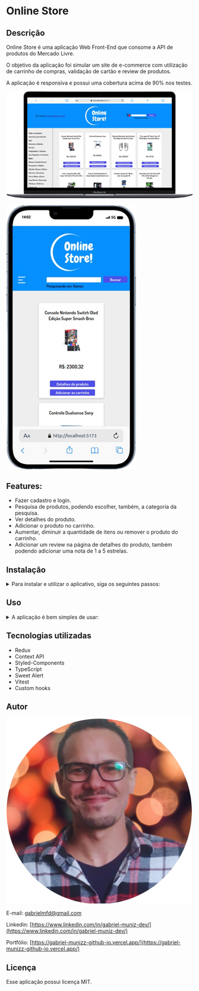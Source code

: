 # Online Store

## Descrição

Online Store é uma aplicação Web Front-End que consome a API de produtos do Mercado Livre.

O objetivo da aplicação foi simular um site de e-commerce com utilização de carrinho de compras, validação de cartão e review de produtos.

A aplicação é responsiva  e possui uma cobertura acima de 90% nos testes.

![note.png](ReadMeImages/note.png)

![phone.png](ReadMeImages/phone.png)

## Features:

- Fazer cadastro e login.
- Pesquisa de produtos, podendo escolher, também, a categoria da pesquisa.
- Ver detalhes do produto.
- Adicionar o produto no carrinho.
- Aumentar, diminuir a quantidade de itens ou remover o produto do carrinho.
- Adicionar um review na página de detalhes do produto, também podendo adicionar uma nota de 1 a 5 estrelas.

## Instalação

<details>
<summary>Para instalar e utilizar o aplicativo, siga os seguintes passos:</summary>
    - É necessário ter o git instalado no computador.
    - Clique no botão verde chamado ‘Code’.
    - Caso tenha uma chave SSH no seu computador, pode escolher a opção SSH.
    - Copie o endereço. Ex.: ‘[git@github.com](mailto:git@github.com):GabrielMunizz/OnlineStore.git’
    - Escolha uma pasta para clonar o projeto.
    - Entre na pasta e abra o terminal.
    - Digite ‘git clone endereço’. Ex.: git clone [git@github.com](mailto:git@github.com):GabrielMunizz/OnlineStore.git
    - Depois de clonar, entre na pasta ‘OnlineStore’ que foi gerada.
    - Abra o terminal e digite ‘npm install’
    - Ao terminar de instalar as dependências, digite ‘npm run dev’ no terminal e o projeto deve rodar no seu navegador automaticamente. 
</details>

## Uso

<details>
<summary>A aplicação é bem simples de usar:</summary>
    - Para fazer cadastro, clique no botão “cadastre-se aqui’ no canto superior esquerdo da tela principal.
    - Para pesquisar, basta digitar na barra de procura o nome do produto e clicar em “Buscar”.
    - Caso tenha encontrado, para ver os detalhes do produto, clique em “Detalhes do produto”.
    - Se tiver interesse em adquirir o produto, clique em “Adicionar ao carrinho”.
    - Caso já possua uma conta cadastrada, também é possível adicionar uma review do produto clicando em “Avaliar” na página de detalhes do produto.
    - Para ver o seu carrinho, clique no ícone de carrinho de compras que se encontra no canto superior direito da tela.
    - Revise os produtos no seu carrinho: caso queira aumentar a quantidade, é só clicar no botão ‘ + ’ ou diminua clicando no botão ‘ - ’.
    - Caso queira retirar algum produto, clique no botão “Remover”.
    - Ao clicar no botão “Finalizar compra”, será redirecionado para uma tela com um formulário para informações de entrega e método de pagamento. Preenchendo o formulário, basta clicar em “Concluir” e será redirecionado para uma tela de conclusão de pedido.
</details>

## Tecnologias utilizadas

- Redux
- Context API
- Styled-Components
- TypeScript
- Sweet Alert
- Vitest
- Custom hooks

## Autor

![Foto_fundo_transparente.png](ReadMeImages/Foto_fundo_transparente.png)

E-mail: gabrielmfd@gmail.com

Linkedin: [https://www.linkedin.com/in/gabriel-muniz-dev/](https://www.linkedin.com/in/gabriel-muniz-dev/)

Portfólio: [https://gabriel-munizz-github-io.vercel.app/](https://gabriel-munizz-github-io.vercel.app/)

## Licença

Esse aplicação possui licença MIT.